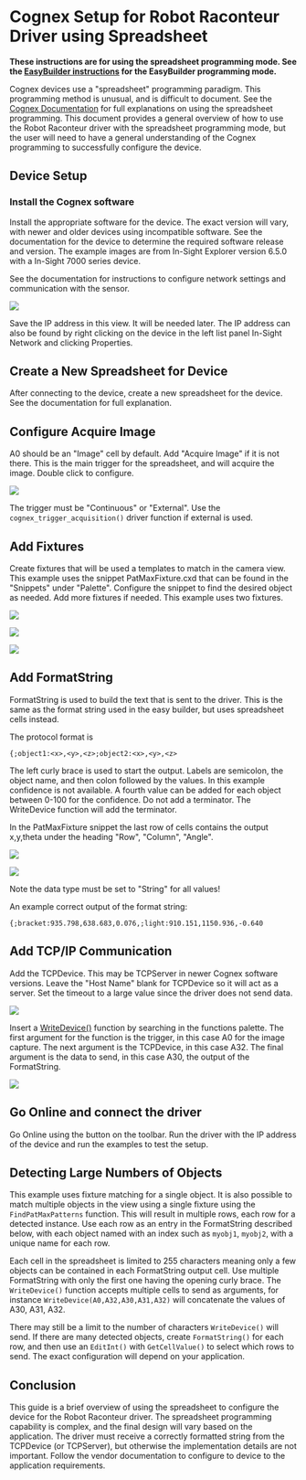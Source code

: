# Cognex Setup for Robot Raconteur Driver using Spreadsheet

**These instructions are for using the spreadsheet programming mode. See the [EasyBuilder instructions](cognex_setup.md) for the EasyBuilder programming mode.**

Cognex devices use a "spreadsheet" programming paradigm. This programming method is unusual, and is difficult to
document. See the [Cognex Documentation](https://support.cognex.com/docs/is2d_2330/web/EN/InSight_Sheet/Content/Topics/GettingStarted/getstarted_sheet.htm)
for full explanations on using the spreadsheet programming.
This document provides a general overview of how to use the Robot Raconteur driver with the spreadsheet
programming mode, but the user will need to have a general understanding of the Cognex programming to
successfully configure the device.

## Device Setup

### Install the Cognex software

Install the appropriate software for the device. The exact version will vary, with newer and older devices
using incompatible software. See the documentation for the device to determine the required software release and version.
The example images are from In-Sight Explorer version 6.5.0 with a In-Sight 7000 series device.

See the documentation for instructions to configure network settings and communication with the sensor.

![](images/ip_lookup.png)

Save the IP address in this view. It will be needed later. The IP address can also be found by right
clicking on the device in the left list panel In-Sight Network and clicking Properties.

## Create a New Spreadsheet for Device

After connecting to the device, create a new spreadsheet for the device. See the documentation
for full explanation.

## Configure Acquire Image

A0 should be an "Image" cell by default. Add "Acquire Image" if it is not there.
This is the main trigger for the spreadsheet, and will
acquire the image. Double click to configure.

![](images/spreadsheet/image_settings.png)

The trigger must be "Continuous" or "External". Use the `cognex_trigger_acquisition()` driver function
if external is used.

## Add Fixtures

Create fixtures that will be used a templates to match in the camera view. This example
uses the snippet PatMaxFixture.cxd that can be found in the "Snippets" under "Palette".
Configure the snippet to find the desired object as needed. Add more fixtures if needed.
This example uses two fixtures.

![](images/spreadsheet/fixture_config1.png)

![](images/spreadsheet/fixture_config2.png)

![](images/spreadsheet/fixture_config3.png)

## Add FormatString

FormatString is used to build the text that is sent to the driver. This is the same as the format string used in the easy
builder, but uses spreadsheet cells instead.

The protocol format is

```
{;object1:<x>,<y>,<z>;object2:<x>,<y>,<z>
```

The left curly brace is used to start the output. Labels are
semicolon, the object name, and then colon followed by the
values. In this example confidence is not available. A fourth value can be added
for each object between 0-100 for the confidence. Do not add a terminator.
The WriteDevice function will add the terminator.

In the PatMaxFixture snippet the last row of cells contains the output
x,y,theta under the heading "Row", "Column", "Angle".

![](images/spreadsheet/formatstring2.png)

![](images/spreadsheet/formatstring1.png)

Note the data type must be set to "String" for all values!

An example correct output of the format string:

```
{;bracket:935.798,638.683,0.076,;light:910.151,1150.936,-0.640
```

## Add TCP/IP Communication

Add the TCPDevice. This may be TCPServer in newer Cognex software versions. Leave the "Host Name" blank for
TCPDevice so it will act as a server. Set the timeout
to a large value since the driver does not send data.

![](images/spreadsheet/tcpdevice.png)

Insert a [WriteDevice()]() function by searching in the functions palette. The first argument for the function is the
trigger, in this case A0 for the image capture. The next argument is the TCPDevice, in this case A32. The final argument
is the data to send, in this case A30, the output
of the FormatString.

![](images/spreadsheet/tcpdevice2.png)

## Go Online and connect the driver

Go Online using the button on the toolbar. Run the driver
with the IP address of the device and run the examples to
test the setup.

## Detecting Large Numbers of Objects

This example uses fixture matching for a single object. It is also possible to match multiple objects
in the view using a single fixture using the `FindPatMaxPatterns` function. This will result
in multiple rows, each row for a detected instance. Use each row as an entry in the FormatString
described below, with each object named with an index such as `myobj1`, `myobj2`, with a unique name
for each row.

Each cell in the spreadsheet is limited to 255 characters meaning only a few objects can be contained
in each FormatString output cell. Use multiple FormatString with only the first one having the opening curly
brace. The `WriteDevice()` function accepts multiple cells to send as arguments, for instance
`WriteDevice(A0,A32,A30,A31,A32)` will concatenate the values of A30, A31, A32.

There may still be a limit to the number of characters `WriteDevice()` will send. If there are many detected
objects, create `FormatString()` for each row, and then use an `EditInt()` with `GetCellValue()`
to select which rows to send. The exact configuration will depend on your application.

## Conclusion

This guide is a brief overview of using the spreadsheet to configure the device for the Robot Raconteur driver.
The spreadsheet programming capability is complex, and the final design will vary based on the application.
The driver must receive a correctly formatted string from the TCPDevice (or TCPServer), but otherwise
the implementation details are not important. Follow the vendor documentation to configure to device
to the application requirements.

